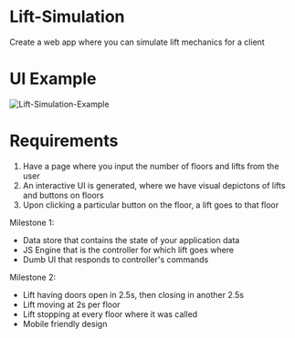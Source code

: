 # Lift-Simulation
Create a web app where you can simulate lift mechanics for a client

# UI Example
![Lift-Simulation-Example](https://user-images.githubusercontent.com/87860114/182413529-723e60b2-4bb6-4858-bb19-b8f524dbbfb8.png)

# Requirements
  1. Have a page where you input the number of floors and lifts from the user
  2. An interactive UI is generated, where we have visual depictons of lifts and buttons on floors
  3. Upon clicking a particular button on the floor, a lift goes to that floor

  Milestone 1:
   - Data store that contains the state of your application data
   - JS Engine that is the controller for which lift goes where
   - Dumb UI that responds to controller's commands
   
  Milestone 2:
   - Lift having doors open in 2.5s, then closing in another 2.5s
   - Lift moving at 2s per floor
   - Lift stopping at every floor where it was called
   - Mobile friendly design
